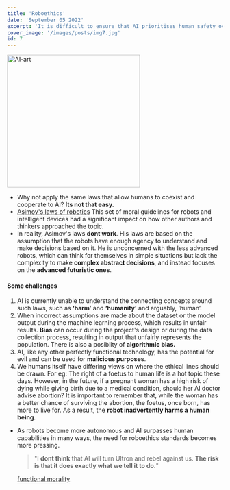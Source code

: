 ```yaml
---
title: 'Roboethics'
date: 'September 05 2022'
excerpt: 'It is difficult to ensure that AI prioritises human safety over their own safety and assigned tasks, while also adhering to accepted human moral precepts.'
cover_image: '/images/posts/img7.jpg'
id: 7
---
```


<img src='/images/posts/img7.jpg' width='310' alt='AI-art' />

- Why not apply the same laws that allow humans to coexist and cooperate to AI? **Its not that easy.**
- [Asimov's laws of robotics](https://en.wikipedia.org/wiki/Three_Laws_of_Robotics) This set of moral guidelines for robots and intelligent devices had a significant impact on how other authors and thinkers approached the topic.
- In reality, Asimov's laws **dont work**. His laws are based on the assumption that the robots have enough agency to understand and make decisions based on it. He is unconcerned with the less advanced robots, which can think for themselves in simple situations but lack the complexity to make **complex abstract decisions**, and instead focuses on the **advanced futuristic ones**.

#### Some challenges

1.  AI is currently unable to understand the connecting concepts around such laws, such as **‘harm’** and **‘humanity’** and arguably, ‘human’.
2.  When incorrect assumptions are made about the dataset or the model output during the machine learning process, which results in unfair results. **Bias** can occur during the project's design or during the data collection process, resulting in output that unfairly represents the population. There is also a posibilty of **algorithmic bias.**
3.  AI, like any other perfectly functional technology, has the potential for evil and can be used for **malicious purposes**.
4.  We humans itself have differing views on where the ethical lines should be drawn. For eg: The right of a foetus to human life is a hot topic these days. However, in the future, if a pregnant woman has a high risk of dying while giving birth due to a medical condition, should her AI doctor advise abortion? It is important to remember that, while the woman has a better chance of surviving the abortion, the foetus, once born, has more to live for. As a result, the **robot inadvertently harms a human being**.

- As robots become more autonomous and AI surpasses human capabilities in many ways, the need for roboethics standards becomes more pressing.

  > "I **dont think** that AI will turn Ultron and rebel against us. **The risk is that it does exactly what we tell it to do.**"

  [functional morality](https://go.gale.com/ps/i.do?p=AONE&u=googlescholar&id=GALE|A427482858&v=2.1&it=r&sid=AONE&asid=e03dd0dd)
